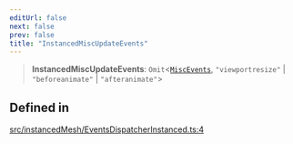 ```yaml
---
editUrl: false
next: false
prev: false
title: "InstancedMiscUpdateEvents"
---
```


> **InstancedMiscUpdateEvents**: `Omit`\<[`MiscEvents`](/three.ez/api/interfaces/miscevents/), `"viewportresize"` \| `"beforeanimate"` \| `"afteranimate"`\>

## Defined in

[src/instancedMesh/EventsDispatcherInstanced.ts:4](https://github.com/agargaro/three.ez/blob/6a659b7871154988e88d8973e76bf92863e7cc6e/src/instancedMesh/EventsDispatcherInstanced.ts#L4)
